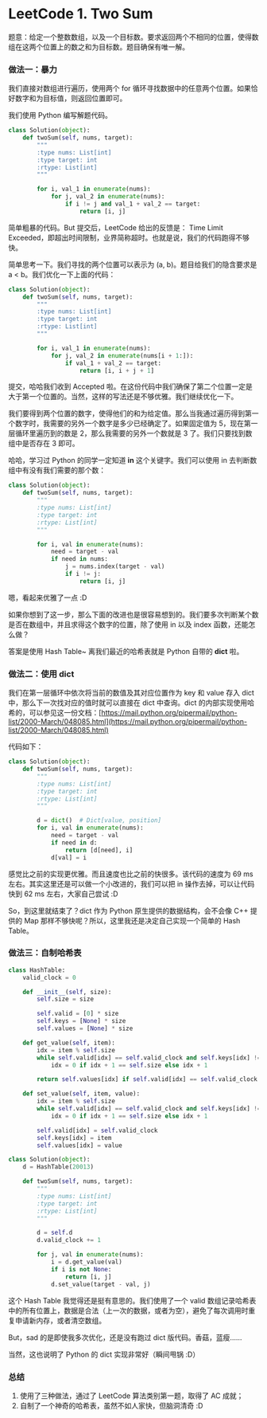 # LeetCode 1. Two Sum

题意：给定一个整数数组，以及一个目标数。要求返回两个不相同的位置，使得数组在这两个位置上的数之和为目标数。题目确保有唯一解。

### 做法一：暴力

我们直接对数组进行遍历，使用两个 for 循环寻找数据中的任意两个位置。如果恰好数字和为目标值，则返回位置即可。

我们使用 Python 编写解题代码。

```python
class Solution(object):
    def twoSum(self, nums, target):
        """
        :type nums: List[int]
        :type target: int
        :rtype: List[int]
        """

        for i, val_1 in enumerate(nums):
            for j, val_2 in enumerate(nums):
                if i != j and val_1 + val_2 == target:
                    return [i, j]
```

简单粗暴的代码。But 提交后，LeetCode 给出的反馈是： Time Limit Exceeded，即超出时间限制，业界简称超时。也就是说，我们的代码跑得不够快。

简单思考一下。我们寻找的两个位置可以表示为 (a, b)。题目给我们的隐含要求是 a < b。我们优化一下上面的代码：

```python
class Solution(object):
    def twoSum(self, nums, target):
        """
        :type nums: List[int]
        :type target: int
        :rtype: List[int]
        """

        for i, val_1 in enumerate(nums):
            for j, val_2 in enumerate(nums[i + 1:]):
                if val_1 + val_2 == target:
                    return [i, i + j + 1]
```

提交，哈哈我们收到 Accepted 啦。在这份代码中我们确保了第二个位置一定是大于第一个位置的。当然，这样的写法还是不够优雅。我们继续优化一下。

我们要得到两个位置的数字，使得他们的和为给定值。那么当我通过遍历得到第一个数字时，我需要的另外一个数字是多少已经确定了。如果固定值为 5，现在第一层循环里遍历到的数是 2，那么我需要的另外一个数就是 3 了。我们只要找到数组中是否存在 3 即可。

哈哈，学习过 Python 的同学一定知道 **in** 这个关键字。我们可以使用 in 去判断数组中有没有我们需要的那个数：

```python
class Solution(object):
    def twoSum(self, nums, target):
        """
        :type nums: List[int]
        :type target: int
        :rtype: List[int]
        """

        for i, val in enumerate(nums):
            need = target - val
            if need in nums:
                j = nums.index(target - val)
                if i != j:
                    return [i, j]
```

嗯，看起来优雅了一点 :D

如果你想到了这一步，那么下面的改进也是很容易想到的。我们要多次判断某个数是否在数组中，并且求得这个数字的位置，除了使用 in 以及 index 函数，还能怎么做？

答案是使用 Hash Table~ 离我们最近的哈希表就是 Python 自带的 **dict** 啦。

### 做法二：使用 dict

我们在第一层循环中依次将当前的数值及其对应位置作为 key 和 value 存入 dict 中，那么下一次找对应的值时就可以直接在 dict 中查询。dict 的内部实现使用哈希的，可以参见这一份文档：[https://mail.python.org/pipermail/python-list/2000-March/048085.html](https://mail.python.org/pipermail/python-list/2000-March/048085.html)

代码如下：

```python
class Solution(object):
    def twoSum(self, nums, target):
        """
        :type nums: List[int]
        :type target: int
        :rtype: List[int]
        """

        d = dict()  # Dict[value, position]
        for i, val in enumerate(nums):
            need = target - val
            if need in d:
                return [d[need], i]
            d[val] = i
```

感觉比之前的实现更优雅。而且速度也比之前的快很多。该代码的速度为 69 ms 左右。其实这里还是可以做一个小改进的，我们可以把 in 操作去掉，可以让代码快到 62 ms 左右，大家自己尝试 :D

So，到这里就结束了？dict 作为 Python 原生提供的数据结构，会不会像 C++ 提供的 Map 那样不够快呢？所以，这里我还是决定自己实现一个简单的 Hash Table。

### 做法三：自制哈希表

```python
class HashTable:
    valid_clock = 0

    def __init__(self, size):
        self.size = size

        self.valid = [0] * size
        self.keys = [None] * size
        self.values = [None] * size

    def get_value(self, item):
        idx = item % self.size
        while self.valid[idx] == self.valid_clock and self.keys[idx] != item:
            idx = 0 if idx + 1 == self.size else idx + 1

        return self.values[idx] if self.valid[idx] == self.valid_clock else None

    def set_value(self, item, value):
        idx = item % self.size
        while self.valid[idx] == self.valid_clock and self.keys[idx] != item:
            idx = 0 if idx + 1 == self.size else idx + 1

        self.valid[idx] = self.valid_clock
        self.keys[idx] = item
        self.values[idx] = value

class Solution(object):
    d = HashTable(20013)

    def twoSum(self, nums, target):
        """
        :type nums: List[int]
        :type target: int
        :rtype: List[int]
        """

        d = self.d
        d.valid_clock += 1

        for j, val in enumerate(nums):
            i = d.get_value(val)
            if i is not None:
                return [i, j]
            d.set_value(target - val, j)
```

这个 Hash Table 我觉得还是挺有意思的。我们使用了一个 valid 数组记录哈希表中的所有位置上，数据是合法（上一次的数据，或者为空），避免了每次调用时重复申请新内存，或者清空数组。

But，sad 的是即使我多次优化，还是没有跑过 dict 版代码。香菇，蓝瘦……

当然，这也说明了 Python 的 dict 实现非常好（瞬间甩锅 :D）

### 总结

1. 使用了三种做法，通过了 LeetCode 算法类别第一题，取得了 AC 成就；
2. 自制了一个神奇的哈希表，虽然不如人家快，但脑洞清奇 :D

